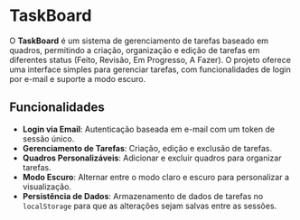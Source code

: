 # TaskBoard

O **TaskBoard** é um sistema de gerenciamento de tarefas baseado em quadros, permitindo a criação, organização e edição de tarefas em diferentes status (Feito, Revisão, Em Progresso, A Fazer). O projeto oferece uma interface simples para gerenciar tarefas, com funcionalidades de login por e-mail e suporte a modo escuro.

## Funcionalidades

- **Login via Email**: Autenticação baseada em e-mail com um token de sessão único.
- **Gerenciamento de Tarefas**: Criação, edição e exclusão de tarefas.
- **Quadros Personalizáveis**: Adicionar e excluir quadros para organizar tarefas.
- **Modo Escuro**: Alternar entre o modo claro e escuro para personalizar a visualização.
- **Persistência de Dados**: Armazenamento de dados de tarefas no `localStorage` para que as alterações sejam salvas entre as sessões.
